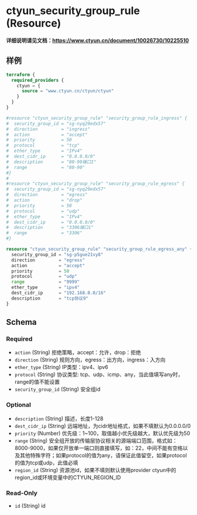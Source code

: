 # ctyun_security_group_rule (Resource)
**详细说明请见文档：https://www.ctyun.cn/document/10026730/10225510**



## 样例

```terraform
terraform {
  required_providers {
    ctyun = {
      source = "www.ctyun.cn/ctyun/ctyun"
    }
  }
}

#resource "ctyun_security_group_rule" "security_group_rule_ingress" {
#  security_group_id = "sg-nyq29edx57"
#  direction         = "ingress"
#  action            = "accept"
#  priority          = 50
#  protocol          = "tcp"
#  ether_type        = "IPv4"
#  dest_cidr_ip      = "0.0.0.0/0"
#  description       = "80-90端口1"
#  range             = "80-90"
#}
#
#resource "ctyun_security_group_rule" "security_group_rule_egress" {
#  security_group_id = "sg-nyq29edx57"
#  direction         = "egress"
#  action            = "drop"
#  priority          = 50
#  protocol          = "udp"
#  ether_type        = "IPv4"
#  dest_cidr_ip      = "0.0.0.0/0"
#  description       = "3306端口1"
#  range             = "3306"
#}

resource "ctyun_security_group_rule" "security_group_rule_egress_any" {
  security_group_id = "sg-p5gue21vy8"
  direction         = "egress"
  action            = "accept"
  priority          = 50
  protocol          = "udp"
  range             = "9999"
  ether_type        = "ipv4"
  dest_cidr_ip      = "192.168.0.0/16"
  description       = "tcp协议9"
}
```

<!-- schema generated by tfplugindocs -->
## Schema

### Required

- `action` (String) 拒绝策略，accept：允许，drop：拒绝
- `direction` (String) 规则方向，egress：出方向，ingress：入方向
- `ether_type` (String) IP类型：ipv4、ipv6
- `protocol` (String) 协议类型: tcp、udp、icmp、any，当此值填写any时，range的值不能设置
- `security_group_id` (String) 安全组id

### Optional

- `description` (String) 描述，长度1-128
- `dest_cidr_ip` (String) 远端地址，为cidr地址格式，如果不填默认为0.0.0.0/0
- `priority` (Number) 优先级：1~100，取值越小优先级越大，默认优先级为50
- `range` (String) 安全组开放的传输层协议相关的源端端口范围，格式如：8000-9000，如果仅开放单一端口则直接填写，如：22，中间不能有空格以及其他特殊字符；如果protocol的值为any，请保证此值留空，如果protocol的值为tcp或udp，此值必填
- `region_id` (String) 资源池id，如果不填则默认使用provider ctyun中的region_id或环境变量中的CTYUN_REGION_ID

### Read-Only

- `id` (String) id